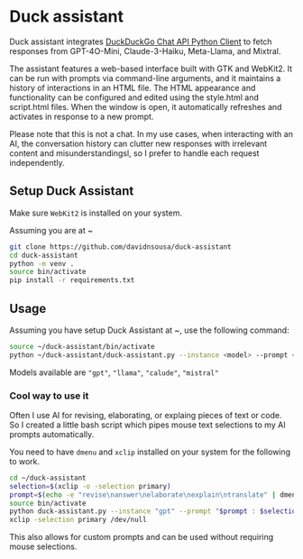 # Duck assistant

Duck assistant integrates [DuckDuckGo Chat API Python Client](https://github.com/tolgakurtuluss/duckduckgo-ai-chat-py) to fetch responses from GPT-4O-Mini, Claude-3-Haiku, Meta-Llama, and Mixtral.

The assistant features a web-based interface built with GTK and WebKit2. It can be run with prompts via command-line arguments, and it maintains a history of interactions in an HTML file. The HTML appearance and functionality can be configured and edited using the style.html and script.html files. When the window is open, it automatically refreshes and activates in response to a new prompt.

Please note that this is not a chat. In my use cases, when interacting with an AI, the conversation history can clutter new responses with irrelevant content and misunderstandingsl, so I prefer to handle each request independently.

## Setup Duck Assistant

Make sure `WebKit2` is installed on your system.

Assuming you are at ~

```bash
git clone https://github.com/davidnsousa/duck-assistant
cd duck-assistant
python -m venv .
source bin/activate
pip install -r requirements.txt
```

## Usage

Assuming you have setup Duck Assistant at ~, use the following command:

```bash
source ~/duck-assistant/bin/activate
python ~/duck-assistant/duck-assistant.py --instance <model> --prompt <text>
```

Models available are `"gpt"`, `"llama"`, `"calude"`, `"mistral"`

### Cool way to use it

Often I use AI for revising, elaborating, or explaing pieces of text or code. So I created a little bash script which pipes mouse text selections to my AI prompts automatically.

You need to have `dmenu` and `xclip` installed on your system for the following to work.

```bash
cd ~/duck-assistant
selection=$(xclip -o -selection primary)
prompt=$(echo -e "revise\nanswer\nelaborate\nexplain\ntranslate" | dmenu)
source bin/activate
python duck-assistant.py --instance "gpt" --prompt "$prompt : $selection"
xclip -selection primary /dev/null
```

This also allows for custom prompts and can be used without requiring mouse selections.